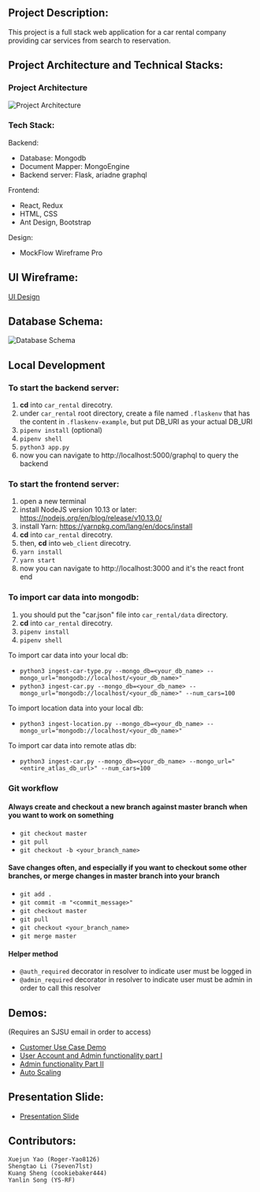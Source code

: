 
## Project Description:
  This project is a full stack web application for a car rental company providing car services from search to reservation.
  

## Project Architecture and Technical Stacks:

### Project Architecture
![Project Architecture](https://github.com/gopinathsjsu/sp20-cmpe-202-sec-03-team-project-team-404-2/blob/master/docs/AWS_Deployment_Architecture.png)

### Tech Stack:

Backend:
- Database: Mongodb
- Document Mapper: MongoEngine
- Backend server: Flask,  ariadne graphql

Frontend:
- React, Redux
- HTML, CSS
- Ant Design, Bootstrap

Design:
- MockFlow Wireframe Pro

## UI Wireframe:
 [UI Design](https://github.com/gopinathsjsu/sp20-cmpe-202-sec-03-team-project-team-404-2/blob/master/docs/Web_UI_design.pdf)


## Database Schema:
 ![Database Schema](https://github.com/gopinathsjsu/sp20-cmpe-202-sec-03-team-project-team-404-2/blob/master/docs/Detail_MongoDB_Schema.png)

## Local Development
### To start the backend server:
1. **cd** into `car_rental` direcotry.
2. under `car_rental` root directory, create a file named `.flaskenv` that has the content in `.flaskenv-example`, but put DB_URI as your actual DB_URI
3. `pipenv install` (optional)
4. `pipenv shell`
5. `python3 app.py`
6. now you can navigate to http://localhost:5000/graphql to query the backend

### To start the frontend server:
1. open a new terminal
2. install NodeJS version 10.13 or later: https://nodejs.org/en/blog/release/v10.13.0/
3. install Yarn: https://yarnpkg.com/lang/en/docs/install
4. **cd** into `car_rental` direcotry.
5. then, **cd** into `web_client` direcotry.
6. `yarn install`
7. `yarn start`
8. now you can navigate to http://localhost:3000 and it's the react front end

### To import car data into mongodb:
1. you should put the "car.json" file into `car_rental/data` directory.
2. **cd** into `car_rental` direcotry.
3. `pipenv install`
4. `pipenv shell`

To import car data into your local db:
* `python3 ingest-car-type.py --mongo_db=<your_db_name> --mongo_url="mongodb://localhost/<your_db_name>"`
* `python3 ingest-car.py --mongo_db=<your_db_name> --mongo_url="mongodb://localhost/<your_db_name>" --num_cars=100` 

To import location data into your local db:
* `python3 ingest-location.py --mongo_db=<your_db_name> --mongo_url="mongodb://localhost/<your_db_name>"`

To import car data into remote atlas db:
* `python3 ingest-car.py --mongo_db=<your_db_name> --mongo_url="<entire_atlas_db_url>" --num_cars=100` 

### Git workflow
#### Always create and checkout a new branch against master branch when you want to work on something
* `git checkout master`
* `git pull`
* `git checkout -b <your_branch_name>` 

#### Save changes often, and especially if you want to checkout some other branches, or merge changes in master branch into your branch
* `git add .`
* `git commit -m "<commit_message>"`
* `git checkout master`
* `git pull`
* `git checkout <your_branch_name>`
* `git merge master`

#### Helper method
* `@auth_required` decorator in resolver to indicate user must be logged in
* `@admin_required` decorator in resolver to indicate user must be admin in order to call this resolver

## Demos:
  (Requires an SJSU email in order to access)
  - [Customer Use Case Demo](https://drive.google.com/file/d/1CMTmwXb9jnZ9Jq5pVePzkTYAoC_TO4x0/view?usp=sharing)
  - [User Account and Admin functionality part I](https://drive.google.com/file/d/1pD8eqTaMm69a0asqDw7caci6SWjDbLcO/view?usp=sharing)
  - [Admin functionality Part II](https://drive.google.com/file/d/1UH8gqi3uG63jDIIrEeLsdvf_MYZu5xfO/view?usp=sharing)
  - [Auto Scaling](https://drive.google.com/file/d/1GkoK_rHwkBRWsQUhpSxHUK0BP87gDpOG/view?usp=sharing)

## Presentation Slide:
  - [Presentation Slide](https://github.com/gopinathsjsu/sp20-cmpe-202-sec-03-team-project-team-404-2/blob/master/docs/CMPE-202-presentation.pptx)

## Contributors: 
    Xuejun Yao (Roger-Yao8126)
    Shengtao Li (7seven7lst)
    Kuang Sheng (cookiebaker444)
    Yanlin Song (YS-RF)

